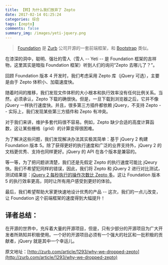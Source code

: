 ```yaml
---
title: 【转】为什么我们放弃了 Zepto
date: 2017-02-14 01:25:24
categories: 综合
tags: [zepto]
comments: false
summary_img: /images/yeti-jquery.png
---
```


<!-- <img src="http://i2.muimg.com/567571/fae45a374015a1c2.png" alt="summary-img-src-zepto"> -->

<!-- more -->

> [Foundation](http://foundation.zurb.com/) 是 [Zurb](http://zurb.com/) 公司开源的一套前端框架，和 [Bootstrap](http://www.bootcss.com/) 类似。


在漆深的洞中，聪明、强壮的雪人（雪人 -- Yeti -- 是 Foundation 框架的吉祥物，这里其实是暗指 Foundation 框架）听到人们的询问“Zepto 去哪儿了？”。


回顾 Foundation 版本 4 开发时，我们考虑采用 Zepto 库（jQuery 可选），主要是由于 Zepto 体积小、加载速度快。


随着时间的推移，我们发现文件体积的大小根本和执行效率没有任何比例关系。当然，必须承认，Zepto 下载的确很快。但是，一旦下载到浏览器之后，它并不像 jQuery 一样执行速度快。并且，很多第三方插件都依赖 jQuery，不支持 Zepto -- 实际上，我们发现某些第三方插件和 Zepto 有冲突。


对于我们来讲，维护多套代码很不容易。例如，Zepto 缺少合适的高度计算函数，这让某些栅格（grid）的计算变得很困难。


为了解决这些问题，我们发现解决办法其实极其简单：基于 jQuery 2 构建 Foundation 版本 5。除了获得更好的执行速度和广泛的业界支持外，jQuery 2 的文档更优秀、支持也同样更好。jQuery 的 API 在各个版本是兼容的。


等一等，为了把问题讲清楚，我们还是先假定 Zepto 的执行速度可能比 jQeury 快。我们不希望犯同样的错误，因此，我们将 Zepto 和 jQuery 2 进行对比测试，测试结果是：[jQuery 2 每秒执行的操作次数比 Zepto 多](http://jsperf.com/zepto-vs-jquery-2013/25)。这让 Foundation 版本 5 的执行效率更高，同时让所有用户感受到更好的体验。


最后，我们希望帮助大家更快速地设计优秀的产品 -- 这次，我们的一点儿改变，让 Foundation 这个前端框架的速度得到大幅提升！



## 译者总结：
在开源的世界中，充斥着大量的开源项目，但是，只有少部分的开源项目为广大开发者所熟知并积极使用。一个好的开源项目必须有一个强大的社区和一批积极的贡献者，jQuery 就是其中一个幸运儿。

原文地址：[http://zurb.com/article/1293/why-we-dropped-zepto](http://zurb.com/article/1293/why-we-dropped-zepto)